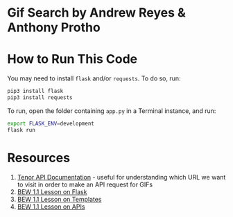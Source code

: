 # Gif Search by Andrew Reyes & Anthony Protho

# How to Run This Code

You may need to install `flask` and/or `requests`. To do so, run:

```bash
pip3 install flask
pip3 install requests
```

To run, open the folder containing `app.py` in a Terminal instance, and run:

```bash
export FLASK_ENV=development
flask run
```

# Resources

1. [Tenor API Documentation](https://tenor.com/gifapi/documentation) - useful for understanding which URL we want to visit in order to make an API request for GIFs
1. [BEW 1.1 Lesson on Flask](https://make-school-courses.github.io/BEW-1.1-RESTful-and-Resourceful-MVC-Architecture/#/./Lessons/03-Intro-to-Flask/README)
1. [BEW 1.1 Lesson on Templates](https://make-school-courses.github.io/BEW-1.1-RESTful-and-Resourceful-MVC-Architecture/#/./Lessons/04-Flask-Templating/README)
1. [BEW 1.1 Lesson on APIs](https://make-school-courses.github.io/BEW-1.1-RESTful-and-Resourceful-MVC-Architecture/#/./Lessons/05-URLs-HTTP-REST-and-Reading-Errors/README)
